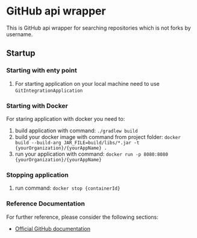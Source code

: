 # GitHub api wrapper
This is GitHub api wrapper for searching repositories which is not forks by username.

## Startup

### Starting with enty point
1. For starting application on your local machine need to use `GitIntegrationApplication`
### Starting with Docker
For staring application with docker you need to:
1. build application with command: `./gradlew build`
2. build your docker image with command from project folder: `docker build --build-arg JAR_FILE=build/libs/*.jar -t {yourOrganization}/{yourAppName} .`
3. run your application with command: `docker run -p 8080:8080 {yourOrganization}/{yourAppName}`

### Stopping application
1. run command: `docker stop {containerId}`

### Reference Documentation
For further reference, please consider the following sections:
* [Official GitHub documentation](https://docs.github.com/en/rest)